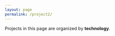 ```yaml
---
layout: page
permalink: /project2/
---
```


Projects in this page are organized by **technology**.


